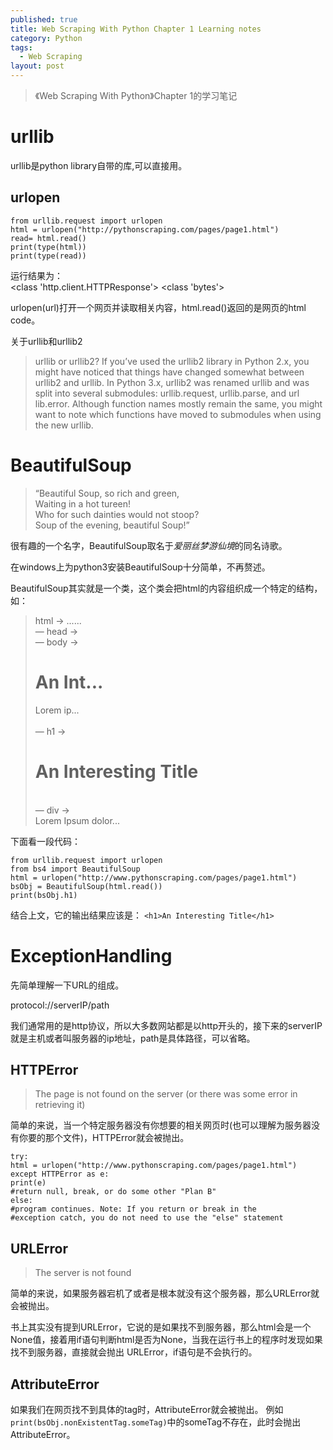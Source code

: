 ```yaml
---
published: true
title: Web Scraping With Python Chapter 1 Learning notes
category: Python
tags: 
  - Web Scraping
layout: post
---
```


>《Web Scraping With Python》Chapter 1的学习笔记

# urllib
urllib是python library自带的库,可以直接用。

## urlopen

	from urllib.request import urlopen
	html = urlopen("http://pythonscraping.com/pages/page1.html")
	read= html.read()
	print(type(html))
	print(type(read))
	
运行结果为：	
	<class 'http.client.HTTPResponse'>
    <class 'bytes'>

urlopen(url)打开一个网页并读取相关内容，html.read()返回的是网页的html code。

关于urllib和urllib2

>urllib or urllib2?
If you’ve used the urllib2 library in Python 2.x, you might have
noticed that things have changed somewhat between urllib2 and
urllib. In Python 3.x, urllib2 was renamed urllib and was split into
several submodules: urllib.request, urllib.parse, and url
lib.error. Although function names mostly remain the same, you
might want to note which functions have moved to submodules
when using the new urllib.

# BeautifulSoup

>“Beautiful Soup, so rich and green,  
Waiting in a hot tureen!  
Who for such dainties would not stoop?  
Soup of the evening, beautiful Soup!”  

很有趣的一个名字，BeautifulSoup取名于*爱丽丝梦游仙境*的同名诗歌。

在windows上为python3安装BeautifulSoup十分简单，不再赘述。

BeautifulSoup其实就是一个类，这个类会把html的内容组织成一个特定的结构，如：

>html → <html><head>...</head><body>...</body></html>  
>— head → <head><title>A Useful Page<title></head>  
>— title → <title>A Useful Page</title>  
>— body → <body><h1>An Int...</h1><div>Lorem ip...</div></body>  
>— h1 → <h1>An Interesting Title</h1>  
>— div → <div>Lorem Ipsum dolor...</div>  

下面看一段代码：

	from urllib.request import urlopen
	from bs4 import BeautifulSoup
	html = urlopen("http://www.pythonscraping.com/pages/page1.html")
	bsObj = BeautifulSoup(html.read())
	print(bsObj.h1)

结合上文，它的输出结果应该是：
`<h1>An Interesting Title</h1>`
	
# ExceptionHandling

先简单理解一下URL的组成。

protocol://serverIP/path

我们通常用的是http协议，所以大多数网站都是以http开头的，接下来的serverIP就是主机或者叫服务器的ip地址，path是具体路径，可以省略。

## HTTPError

>The page is not found on the server (or there was some error in retrieving it)

简单的来说，当一个特定服务器没有你想要的相关网页时(也可以理解为服务器没有你要的那个文件)，HTTPError就会被抛出。

	try:
	html = urlopen("http://www.pythonscraping.com/pages/page1.html")
	except HTTPError as e:
	print(e)
	#return null, break, or do some other "Plan B"
	else:
	#program continues. Note: If you return or break in the
	#exception catch, you do not need to use the "else" statement

## URLError

>The server is not found

简单的来说，如果服务器宕机了或者是根本就没有这个服务器，那么URLError就会被抛出。

书上其实没有提到URLError，它说的是如果找不到服务器，那么html会是一个None值，接着用if语句判断html是否为None，当我在运行书上的程序时发现如果找不到服务器，直接就会抛出
URLError，if语句是不会执行的。

## AttributeError

如果我们在网页找不到具体的tag时，AttributeError就会被抛出。
例如`print(bsObj.nonExistentTag.someTag)`中的someTag不存在，此时会抛出AttributeError。


